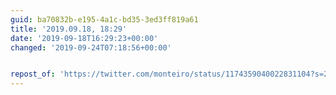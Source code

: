 ```yaml
---
guid: ba70832b-e195-4a1c-bd35-3ed3ff819a61
title: '2019.09.18, 18:29'
date: '2019-09-18T16:29:23+00:00'
changed: '2019-09-24T07:18:56+00:00'


repost_of: 'https://twitter.com/monteiro/status/1174359040022831104?s=20'
---
```


